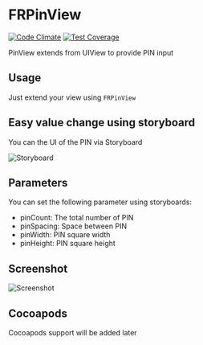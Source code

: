 # FRPinView

[![Code Climate](https://codeclimate.com/github/freeskys/FRPinView/badges/gpa.svg)](https://codeclimate.com/github/freeskys/FRPinView)
[![Test Coverage](https://codeclimate.com/github/freeskys/FRPinView/badges/coverage.svg)](https://codeclimate.com/github/freeskys/FRPinView/coverage)

PinView extends from UIView to provide PIN input

## Usage
Just extend your view using `FRPinView`

## Easy value change using storyboard
You can the UI of the PIN via Storyboard

![Storyboard](https://www.dropbox.com/s/3y2bny45gadw9rd/Storyboard.png?dl=1)

## Parameters
You can set the following parameter using storyboards:
- pinCount: The total number of PIN
- pinSpacing: Space between PIN
- pinWidth: PIN square width
- pinHeight: PIN square height

## Screenshot
![Screenshot](https://www.dropbox.com/s/0yp41ueylvd9ibj/Screenshot.png?dl=1)

## Cocoapods
Cocoapods support will be added later

